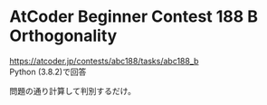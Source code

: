 # AtCoder Beginner Contest 188 B Orthogonality  
https://atcoder.jp/contests/abc188/tasks/abc188_b  
Python (3.8.2)で回答  

問題の通り計算して判別するだけ。
